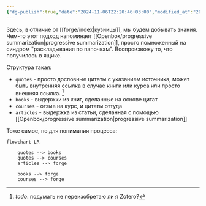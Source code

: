 ```yaml
---
{"dg-publish":true,"date":"2024-11-06T22:20:46+03:00","modified_at":"2024-11-06T23:07:55+03:00","title":"Шахта Ванадия","permalink":"/mine/index/","dgPassFrontmatter":true}
---
```



Здесь, в отличие от [[forge/index|кузницы]], мы будем добывать знания. Чем-то этот подход напоминает [[Openbox/progressive summarization|progressive summarization]], просто помноженный на синдром "раскладывания по папочкам". Воспроизвожу то, что получилось в ящике.

Структура такая:
- `quotes` - просто дословные цитаты с указанием источника, может быть внутренняя ссылка в случае книги или курса или просто внешняя ссылка. [^1]
- `books` - выдержки из книг, сделанные на основе цитат
- `courses` - отзыв на курс, и цитаты оттуда
- `articles` - выдержка из статьи, сделанная с помощью [[Openbox/progressive summarization|progressive summarization]]

Тоже самое, но для понимания процесса:

```mermaid
flowchart LR

    quotes --> books
    quotes --> courses
    articles --> forge

    books --> forge
    courses --> forge
```

[^1]: *todo*: подумать не переизобретаю ли я Zotero?
